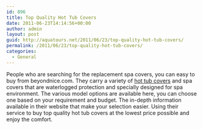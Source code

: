 ```yaml
---
id: 896
title: Top Quality Hot Tub Covers
date: 2011-06-23T14:14:56+00:00
author: admin
layout: post
guid: http://aquatours.net/2011/06/23/top-quality-hot-tub-covers/
permalink: /2011/06/23/top-quality-hot-tub-covers/
categories:
  - General
---
```

People who are searching for the replacement spa covers, you can easy to buy from beyondnice.com. They carry a variety of [hot tub covers](http://www.beyondnice.com/) and spa covers that are waterlogged protection and specially designed for spa environment. The various model options are available here, you can choose one based on your requirement and budget. The in-depth information available in their website that make your selection easier. Using their service to buy top quality hot tub covers at the lowest price possible and enjoy the comfort.
